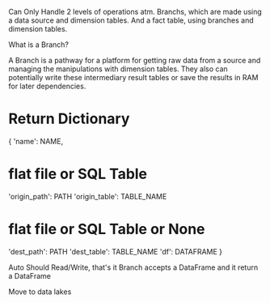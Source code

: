 
Can Only Handle 2 levels of operations atm. Branchs, which are made using a data source and dimension tables. And a fact table, using branches and dimension tables.

What is a Branch?

A Branch is a pathway for a platform for getting raw data from a source and managing the manipulations with dimension tables. They also can potentially write these intermediary result tables or save the results in RAM for later dependencies.

# Return Dictionary
{
'name': NAME,
# flat file or SQL Table
  'origin_path': PATH
  'origin_table': TABLE_NAME
# flat file or SQL Table or None
  'dest_path': PATH
  'dest_table': TABLE_NAME
'df': DATAFRAME
}

Auto Should Read/Write, that's it
Branch accepts a DataFrame and it return a DataFrame

Move to data lakes
